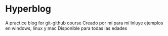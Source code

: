 # Hyperblog
A practice blog for git-github course
Creado por mí para mí
Inluye ejemplos en windows, linux y mac
Disponible para todas las edades
